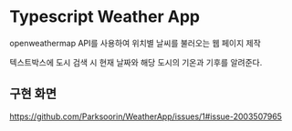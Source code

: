 # Typescript Weather App

openweathermap API를 사용하여 위치별 날씨를 불러오는 웹 페이지 제작

텍스트박스에 도시 검색 시 현재 날짜와 해당 도시의 기온과 기후를 알려준다.


## 구현 화면
https://github.com/Parksoorin/WeatherApp/issues/1#issue-2003507965

